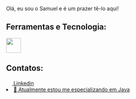 Olá, eu sou o Samuel e é um prazer tê-lo aqui!

<h2>Ferramentas e Tecnologia:</h2>

<img src="https://cdn.jsdelivr.net/gh/devicons/devicon/icons/java/java-original.svg"  width="40" height="40" />

             

<h2>Contatos:</h2>
            <a  href="https://www.linkedin.com/feed/?trk=sem-ga_campid.12619604099_asid.122510712920_crid.509739556235_kw.linked_d.c_tid.kwd-103941963_n.g_mt.e_geo.1001681">
            <img height="16px" width="16px" src="https://cdn.jsdelivr.net/gh/devicons/devicon/icons/linkedin/linkedin-original.svg" /> Linkedin</a>
            <a href=""
            

- 🌱 Atualmente estou me especializando em Java

